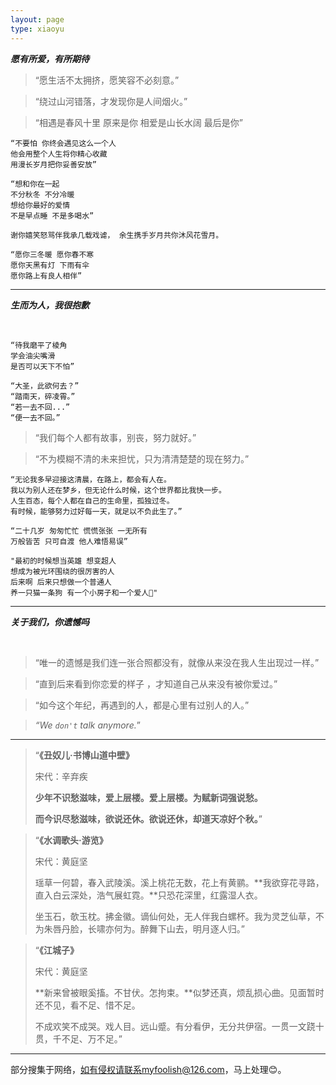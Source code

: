 ```yaml
---
layout: page
type: xiaoyu
---
```


***愿有所爱，有所期待***<br>

> “愿生活不太拥挤，愿笑容不必刻意。”

> “绕过山河错落，才发现你是人间烟火。”

> “相遇是春风十里 原来是你 相爱是山长水阔 最后是你”

```
“不要怕 你终会遇见这么一个人
他会用整个人生将你精心收藏
用漫长岁月把你妥善安放”
```

```
“想和你在一起
不分秋冬 不分冷暖
想给你最好的爱情
不是早点睡 不是多喝水”
```

```
谢你嬉笑怒骂伴我承几载戏谑， 余生携手岁月共你沐风花雪月。
```

```
“愿你三冬暖 愿你春不寒
愿你天黑有灯 下雨有伞
愿你路上有良人相伴”
```

------

***生而为人，我很抱歉***

<br>

```
“待我磨平了棱角
学会油尖嘴滑
是否可以天下不怕”
```

```
“大圣，此欲何去？”
“踏南天，碎凌霄。”
“若一去不回...”
“便一去不回。”
```

> “我们每个人都有故事，别丧，努力就好。”

> “不为模糊不清的未来担忧，只为清清楚楚的现在努力。”

```
“无论我多早迎接这清晨，在路上，都会有人在。
我以为别人还在梦乡，但无论什么时候，这个世界都比我快一步。
人生百态，每个人都在自己的生命里，孤独过冬。
有时候，能够努力过好每一天，就足以不负此生了。”
```

```
“二十几岁 匆匆忙忙 慌慌张张 一无所有
万般皆苦 只可自渡 他人难悟易误”
```

```
"最初的时候想当英雄 想变超人
想成为被光环围绕的很厉害的人
后来啊 后来只想做一个普通人
养一只猫一条狗 有一个小房子和一个爱人🌙"
```

------

***关于我们，你遗憾吗***

<br>

> “唯一的遗憾是我们连一张合照都没有，就像从来没在我人生出现过一样。”

> “直到后来看到你恋爱的样子 ，才知道自己从来没有被你爱过。”

> “如今这个年纪，再遇到的人，都是心里有过别人的人。”

> *“We `don't` talk anymore.*”

---

> “**《丑奴儿·书博山道中壁》**
>
> 宋代：辛弃疾
>
> **少年不识愁滋味，爱上层楼。爱上层楼。为赋新词强说愁。**
>
> **而今识尽愁滋味，欲说还休。欲说还休，却道天凉好个秋。**”

> “**《水调歌头·游览》**
>
> 宋代：黄庭坚
>
> 瑶草一何碧，春入武陵溪。溪上桃花无数，花上有黄鹂。**我欲穿花寻路，直入白云深处，浩气展虹霓。**只恐花深里，红露湿人衣。
>
> 坐玉石，欹玉枕。拂金徽。谪仙何处，无人伴我白螺杯。我为灵芝仙草，不为朱唇丹脸，长啸亦何为。醉舞下山去，明月逐人归。”

> “**《江城子》**
>
> 宋代：黄庭坚
>
> **新来曾被眼奚搐。不甘伏。怎拘束。**似梦还真，烦乱损心曲。见面暂时还不见，看不足、惜不足。
>
> 不成欢笑不成哭。戏人目。远山蹙。有分看伊，无分共伊宿。一贯一文跷十贯，千不足、万不足。”

------

部分搜集于网络，如有侵权请联系myfoolish@126.com，马上处理😊。